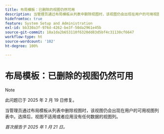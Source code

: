 ```yaml
---
title: 布局模板：已删除的视图仍然可用
description: 当管理员通过布局模板从列表中删除视图时，该视图仍会出现在用户的可用视图列表中。选择后，视图不适用或者应用没有任何数据的视图列。
hidefromtoc: true
feature: System Setup and Administration
exl-id: bb330a3f-976d-4262-be3f-50da2961e45b
source-git-commit: 18a1da2b653110f6320dd83d5bf4c31130cf6647
workflow-type: ht
source-wordcount: '102'
ht-degree: 100%

---
```


# 布局模板：已删除的视图仍然可用

>[!NOTE]
>
>此问题已于 2025 年 2 月 19 日修复。

当管理员通过布局模板从列表中删除视图时，该视图仍会出现在用户的可用视图列表中。选择后，视图不适用或者应用没有任何数据的视图列。

_首次报告于 2025 年 1 月 21 日。_
